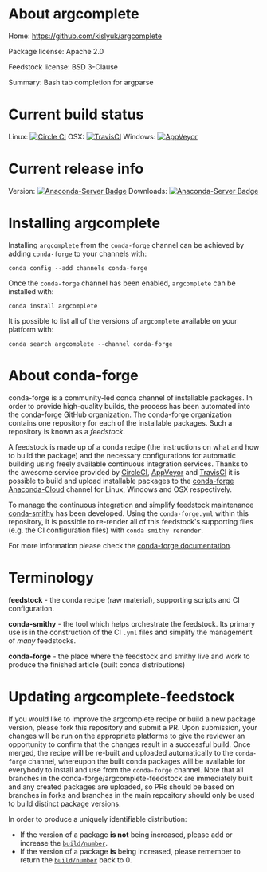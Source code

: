 About argcomplete
=================

Home: https://github.com/kislyuk/argcomplete

Package license: Apache 2.0

Feedstock license: BSD 3-Clause

Summary: Bash tab completion for argparse



Current build status
====================

Linux: [![Circle CI](https://circleci.com/gh/conda-forge/argcomplete-feedstock.svg?style=shield)](https://circleci.com/gh/conda-forge/argcomplete-feedstock)
OSX: [![TravisCI](https://travis-ci.org/conda-forge/argcomplete-feedstock.svg?branch=master)](https://travis-ci.org/conda-forge/argcomplete-feedstock)
Windows: [![AppVeyor](https://ci.appveyor.com/api/projects/status/github/conda-forge/argcomplete-feedstock?svg=True)](https://ci.appveyor.com/project/conda-forge/argcomplete-feedstock/branch/master)

Current release info
====================
Version: [![Anaconda-Server Badge](https://anaconda.org/conda-forge/argcomplete/badges/version.svg)](https://anaconda.org/conda-forge/argcomplete)
Downloads: [![Anaconda-Server Badge](https://anaconda.org/conda-forge/argcomplete/badges/downloads.svg)](https://anaconda.org/conda-forge/argcomplete)

Installing argcomplete
======================

Installing `argcomplete` from the `conda-forge` channel can be achieved by adding `conda-forge` to your channels with:

```
conda config --add channels conda-forge
```

Once the `conda-forge` channel has been enabled, `argcomplete` can be installed with:

```
conda install argcomplete
```

It is possible to list all of the versions of `argcomplete` available on your platform with:

```
conda search argcomplete --channel conda-forge
```


About conda-forge
=================

conda-forge is a community-led conda channel of installable packages.
In order to provide high-quality builds, the process has been automated into the
conda-forge GitHub organization. The conda-forge organization contains one repository
for each of the installable packages. Such a repository is known as a *feedstock*.

A feedstock is made up of a conda recipe (the instructions on what and how to build
the package) and the necessary configurations for automatic building using freely
available continuous integration services. Thanks to the awesome service provided by
[CircleCI](https://circleci.com/), [AppVeyor](http://www.appveyor.com/)
and [TravisCI](https://travis-ci.org/) it is possible to build and upload installable
packages to the [conda-forge](https://anaconda.org/conda-forge)
[Anaconda-Cloud](http://docs.anaconda.org/) channel for Linux, Windows and OSX respectively.

To manage the continuous integration and simplify feedstock maintenance
[conda-smithy](http://github.com/conda-forge/conda-smithy) has been developed.
Using the ``conda-forge.yml`` within this repository, it is possible to re-render all of
this feedstock's supporting files (e.g. the CI configuration files) with ``conda smithy rerender``.

For more information please check the [conda-forge documentation](https://conda-forge.org/docs/).

Terminology
===========

**feedstock** - the conda recipe (raw material), supporting scripts and CI configuration.

**conda-smithy** - the tool which helps orchestrate the feedstock.
                   Its primary use is in the construction of the CI ``.yml`` files
                   and simplify the management of *many* feedstocks.

**conda-forge** - the place where the feedstock and smithy live and work to
                  produce the finished article (built conda distributions)


Updating argcomplete-feedstock
==============================

If you would like to improve the argcomplete recipe or build a new
package version, please fork this repository and submit a PR. Upon submission,
your changes will be run on the appropriate platforms to give the reviewer an
opportunity to confirm that the changes result in a successful build. Once
merged, the recipe will be re-built and uploaded automatically to the
`conda-forge` channel, whereupon the built conda packages will be available for
everybody to install and use from the `conda-forge` channel.
Note that all branches in the conda-forge/argcomplete-feedstock are
immediately built and any created packages are uploaded, so PRs should be based
on branches in forks and branches in the main repository should only be used to
build distinct package versions.

In order to produce a uniquely identifiable distribution:
 * If the version of a package **is not** being increased, please add or increase
   the [``build/number``](http://conda.pydata.org/docs/building/meta-yaml.html#build-number-and-string).
 * If the version of a package **is** being increased, please remember to return
   the [``build/number``](http://conda.pydata.org/docs/building/meta-yaml.html#build-number-and-string)
   back to 0.